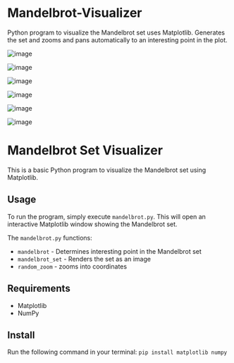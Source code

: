 # Mandelbrot-Visualizer

Python program to visualize the Mandelbrot set uses Matplotlib. Generates the set and zooms and pans automatically to an interesting point in the plot.

![image](https://github.com/HersheyxBar/mandelbrot-visualizer/assets/35160750/58051d51-93c8-46c6-ba5b-93e621caed73)

![image](https://github.com/HersheyxBar/mandelbrot-visualizer/assets/35160750/2b94f6b2-73ed-4bb2-89da-df20a303c546)

![image](https://github.com/HersheyxBar/mandelbrot-visualizer/assets/35160750/e906f1bf-9003-496f-81a0-09355c6b087b)

![image](https://github.com/HersheyxBar/mandelbrot-visualizer/assets/35160750/24d76e1e-f293-43b6-b616-af24d9ebc0c0)

![image](https://github.com/HersheyxBar/mandelbrot-visualizer/assets/35160750/d7de23dc-804f-42a3-a9bd-061b07238820)

![image](https://github.com/HersheyxBar/mandelbrot-visualizer/assets/35160750/d807235b-da5d-4fdc-9fee-e9c02098102a)


# Mandelbrot Set Visualizer

This is a basic Python program to visualize the Mandelbrot set using Matplotlib.

## Usage

To run the program, simply execute `mandelbrot.py`. This will open an interactive Matplotlib window showing the Mandelbrot set. 

The `mandelbrot.py` functions:

- `mandelbrot` - Determines interesting point in the Mandelbrot set 
- `mandelbrot_set` - Renders the set as an image
- `random_zoom` - zooms into coordinates

## Requirements

- Matplotlib
- NumPy

## Install

Run the following command in your terminal: 
`pip install matplotlib numpy`



